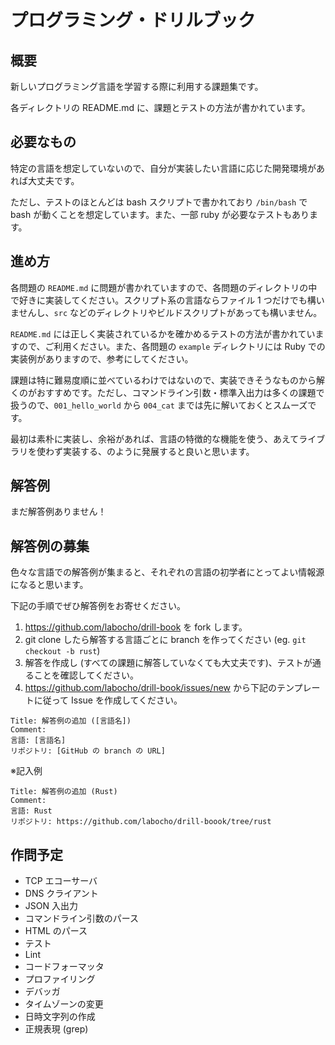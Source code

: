 # プログラミング・ドリルブック

## 概要

新しいプログラミング言語を学習する際に利用する課題集です。

各ディレクトリの README.md に、課題とテストの方法が書かれています。

## 必要なもの

特定の言語を想定していないので、自分が実装したい言語に応じた開発環境があれば大丈夫です。

ただし、テストのほとんどは bash スクリプトで書かれており `/bin/bash` で bash が動くことを想定しています。また、一部 ruby が必要なテストもあります。

## 進め方

各問題の `README.md` に問題が書かれていますので、各問題のディレクトリの中で好きに実装してください。スクリプト系の言語ならファイル 1 つだけでも構いませんし、`src` などのディレクトリやビルドスクリプトがあっても構いません。

`README.md` には正しく実装されているかを確かめるテストの方法が書かれていますので、ご利用ください。また、各問題の `example` ディレクトリには Ruby での実装例がありますので、参考にしてください。

課題は特に難易度順に並べているわけではないので、実装できそうなものから解くのがおすすめです。ただし、コマンドライン引数・標準入出力は多くの課題で扱うので、`001_hello_world` から `004_cat` までは先に解いておくとスムーズです。

最初は素朴に実装し、余裕があれば、言語の特徴的な機能を使う、あえてライブラリを使わず実装する、のように発展すると良いと思います。

## 解答例

まだ解答例ありません！

## 解答例の募集

色々な言語での解答例が集まると、それぞれの言語の初学者にとってよい情報源になると思います。

下記の手順でぜひ解答例をお寄せください。

1. https://github.com/labocho/drill-book を fork します。
2. git clone したら解答する言語ごとに branch を作ってください (eg. `git checkout -b rust`)
3. 解答を作成し (すべての課題に解答していなくても大丈夫です)、テストが通ることを確認してください。
4. https://github.com/labocho/drill-book/issues/new から下記のテンプレートに従って Issue を作成してください。

```
Title: 解答例の追加 ([言語名])
Comment:
言語: [言語名]
リポジトリ: [GitHub の branch の URL]
```

※記入例

```
Title: 解答例の追加 (Rust)
Comment:
言語: Rust
リポジトリ: https://github.com/labocho/drill-boook/tree/rust
```

## 作問予定

- TCP エコーサーバ
- DNS クライアント
- JSON 入出力
- コマンドライン引数のパース
- HTML のパース
- テスト
- Lint
- コードフォーマッタ
- プロファイリング
- デバッガ
- タイムゾーンの変更
- 日時文字列の作成
- 正規表現 (grep)

